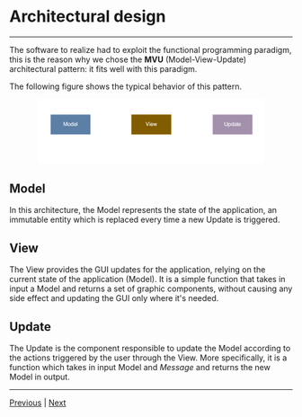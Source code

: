 # Architectural design

---

The software to realize had to exploit the functional programming paradigm, this is the reason why
we chose the **MVU** (Model-View-Update) architectural pattern: it fits well with this paradigm.

The following figure shows the typical behavior of this pattern.

<p align="center">
    <img src="img/mvu/mvu.svg" style="width: 80%" alt="Diagram Model-View-Update">
</p>

## Model

In this architecture, the Model represents the state of the application, an immutable entity which
is replaced every time a new Update is triggered.

## View

The View provides the GUI updates for the application, relying on the current state of the application (Model).
It is a simple function that takes in input a Model and returns a set of graphic components, without causing any side
effect and updating the GUI only where it's needed.

## Update

The Update is the component responsible to update the Model according to the actions triggered by the user through the
View.
More specifically, it is a function which takes in input Model and _Message_ and returns the new Model in output.

---

[Previous](2-requirements.md) | [Next](4-detailed-design.md)
